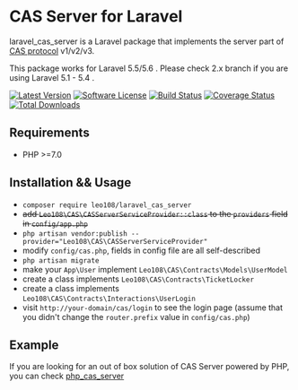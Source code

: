 # CAS Server for Laravel

laravel_cas_server is a Laravel package that implements the server part of [CAS protocol](https://apereo.github.io/cas/4.2.x/protocol/CAS-Protocol-Specification.html) v1/v2/v3.

This package works for Laravel 5.5/5.6 . Please check 2.x branch if you are using Laravel 5.1 - 5.4 .

[![Latest Version](http://img.shields.io/github/release/leo108/laravel_cas_server.svg)](https://github.com/leo108/laravel_cas_server/releases)
[![Software License](https://img.shields.io/badge/license-MIT-brightgreen.svg)](LICENSE)
[![Build Status](https://img.shields.io/travis/leo108/laravel_cas_server/master.svg)](https://travis-ci.org/leo108/laravel_cas_server)
[![Coverage Status](https://img.shields.io/scrutinizer/coverage/g/leo108/laravel_cas_server/master.svg)](https://scrutinizer-ci.com/g/leo108/laravel_cas_server/code-structure)
[![Total Downloads](https://img.shields.io/packagist/dt/leo108/laravel_cas_server.svg)](https://packagist.org/packages/leo108/laravel_cas_server)

## Requirements

- PHP >=7.0

## Installation && Usage

- `composer require leo108/laravel_cas_server`
- <del>add `Leo108\CAS\CASServerServiceProvider::class` to the `providers` field in `config/app.php`</del>
- `php artisan vendor:publish --provider="Leo108\CAS\CASServerServiceProvider"`
- modify `config/cas.php`, fields in config file are all self-described
- `php artisan migrate`
- make your `App\User` implement `Leo108\CAS\Contracts\Models\UserModel`
- create a class implements `Leo108\CAS\Contracts\TicketLocker`
- create a class implements `Leo108\CAS\Contracts\Interactions\UserLogin`
- visit `http://your-domain/cas/login` to see the login page (assume that you didn't change the `router.prefix` value in `config/cas.php`)

## Example

If you are looking for an out of box solution of CAS Server powered by PHP, you can check [php_cas_server](https://github.com/leo108/php_cas_server)
